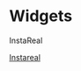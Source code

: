 # Widgets

InstaReal
<div markdown="1">
	<a href="javascript:void((function(){if(window._sharedData.entry_data.PostPage[0].graphql.shortcode_media.is_video){document.location=window._sharedData.entry_data.PostPage[0].graphql.shortcode_media.video_url;}else if(window._sharedData.entry_data.PostPage[0].graphql.shortcode_media.edge_sidecar_to_children){var doc='';window._sharedData.entry_data.PostPage[0].graphql.shortcode_media.edge_sidecar_to_children.edges.forEach(function(i){doc+='<img src=\''+i.node.display_url+'\'><br>';});document.write(doc);}else{document.location=window._sharedData.entry_data.PostPage[0].graphql.shortcode_media.display_url;}})())">Instareal</a>
</div>





